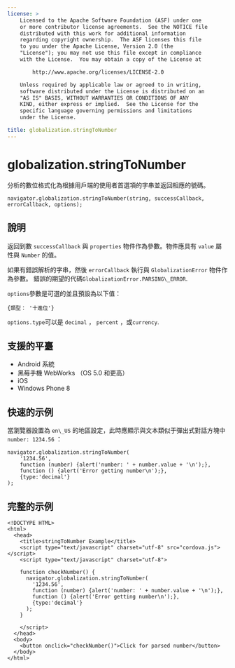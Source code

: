 ```yaml
---
license: >
    Licensed to the Apache Software Foundation (ASF) under one
    or more contributor license agreements.  See the NOTICE file
    distributed with this work for additional information
    regarding copyright ownership.  The ASF licenses this file
    to you under the Apache License, Version 2.0 (the
    "License"); you may not use this file except in compliance
    with the License.  You may obtain a copy of the License at

        http://www.apache.org/licenses/LICENSE-2.0

    Unless required by applicable law or agreed to in writing,
    software distributed under the License is distributed on an
    "AS IS" BASIS, WITHOUT WARRANTIES OR CONDITIONS OF ANY
    KIND, either express or implied.  See the License for the
    specific language governing permissions and limitations
    under the License.

title: globalization.stringToNumber
---
```


# globalization.stringToNumber

分析的數位格式化為根據用戶端的使用者首選項的字串並返回相應的號碼。

    navigator.globalization.stringToNumber(string, successCallback, errorCallback, options);
    

## 說明

返回到數 `successCallback` 與 `properties` 物件作為參數。物件應具有 `value` 屬性與 `Number` 的值。

如果有錯誤解析的字串，然後 `errorCallback` 執行與 `GlobalizationError` 物件作為參數。 錯誤的期望的代碼`GlobalizationError.PARSING\_ERROR`.

`options`參數是可選的並且預設為以下值：

    {類型： '十進位'}
    

`options.type`可以是 `decimal` ， `percent` ，或`currency`.

## 支援的平臺

*   Android 系統
*   黑莓手機 WebWorks （OS 5.0 和更高）
*   iOS
*   Windows Phone 8

## 快速的示例

當瀏覽器設置為 `en\_US` 的地區設定，此時應顯示與文本類似于彈出式對話方塊中 `number: 1234.56` ：

    navigator.globalization.stringToNumber(
        '1234.56',
        function (number) {alert('number: ' + number.value + '\n');},
        function () {alert('Error getting number\n');},
        {type:'decimal'}
    );
    

## 完整的示例

    <!DOCTYPE HTML>
    <html>
      <head>
        <title>stringToNumber Example</title>
        <script type="text/javascript" charset="utf-8" src="cordova.js"></script>
        <script type="text/javascript" charset="utf-8">
    
        function checkNumber() {
          navigator.globalization.stringToNumber(
            '1234.56',
            function (number) {alert('number: ' + number.value + '\n');},
            function () {alert('Error getting number\n');},
            {type:'decimal'}
          );
        }
    
        </script>
      </head>
      <body>
        <button onclick="checkNumber()">Click for parsed number</button>
      </body>
    </html>